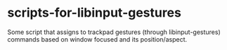 # scripts-for-libinput-gestures
Some script that assigns to trackpad gestures (through libinput-gestures) commands based on window focused and its position/aspect.
